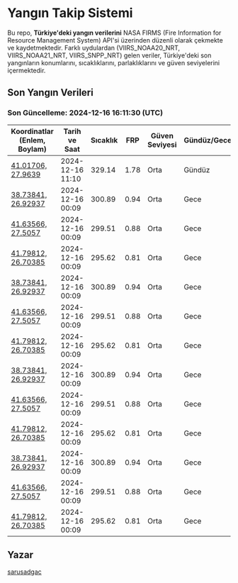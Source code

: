 # Yangın Takip Sistemi

Bu repo, **Türkiye'deki yangın verilerini** NASA FIRMS (Fire Information for Resource Management System) API'si üzerinden düzenli olarak çekmekte ve kaydetmektedir. Farklı uydulardan (VIIRS_NOAA20_NRT, VIIRS_NOAA21_NRT, VIIRS_SNPP_NRT) gelen veriler, Türkiye'deki son yangınların konumlarını, sıcaklıklarını, parlaklıklarını ve güven seviyelerini içermektedir.

## Son Yangın Verileri
### Son Güncelleme: 2024-12-16 16:11:30 (UTC)

| Koordinatlar (Enlem, Boylam) | Tarih ve Saat | Sıcaklık | FRP | Güven Seviyesi | Gündüz/Gece |
|-----------------------------|----------------|----------|-----|----------------|-------------|
| [41.01706, 27.9639](https://www.google.com/maps?q=41.01706,27.9639) | 2024-12-16 11:10 | 329.14 | 1.78 | Orta | Gündüz |
| [38.73841, 26.92937](https://www.google.com/maps?q=38.73841,26.92937) | 2024-12-16 00:09 | 300.89 | 0.94 | Orta | Gece |
| [41.63566, 27.5057](https://www.google.com/maps?q=41.63566,27.5057) | 2024-12-16 00:09 | 299.51 | 0.88 | Orta | Gece |
| [41.79812, 26.70385](https://www.google.com/maps?q=41.79812,26.70385) | 2024-12-16 00:09 | 295.62 | 0.81 | Orta | Gece |
| [38.73841, 26.92937](https://www.google.com/maps?q=38.73841,26.92937) | 2024-12-16 00:09 | 300.89 | 0.94 | Orta | Gece |
| [41.63566, 27.5057](https://www.google.com/maps?q=41.63566,27.5057) | 2024-12-16 00:09 | 299.51 | 0.88 | Orta | Gece |
| [41.79812, 26.70385](https://www.google.com/maps?q=41.79812,26.70385) | 2024-12-16 00:09 | 295.62 | 0.81 | Orta | Gece |
| [38.73841, 26.92937](https://www.google.com/maps?q=38.73841,26.92937) | 2024-12-16 00:09 | 300.89 | 0.94 | Orta | Gece |
| [41.63566, 27.5057](https://www.google.com/maps?q=41.63566,27.5057) | 2024-12-16 00:09 | 299.51 | 0.88 | Orta | Gece |
| [41.79812, 26.70385](https://www.google.com/maps?q=41.79812,26.70385) | 2024-12-16 00:09 | 295.62 | 0.81 | Orta | Gece |
| [38.73841, 26.92937](https://www.google.com/maps?q=38.73841,26.92937) | 2024-12-16 00:09 | 300.89 | 0.94 | Orta | Gece |
| [41.63566, 27.5057](https://www.google.com/maps?q=41.63566,27.5057) | 2024-12-16 00:09 | 299.51 | 0.88 | Orta | Gece |
| [41.79812, 26.70385](https://www.google.com/maps?q=41.79812,26.70385) | 2024-12-16 00:09 | 295.62 | 0.81 | Orta | Gece |

## Yazar

[sarusadgac](https://x.com/sarusadgac)
